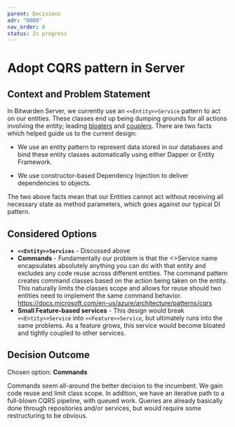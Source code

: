 ```yaml
---
parent: Decisions
adr: "0008"
nav_order: 8
status: In progress
---
```


# Adopt CQRS pattern in Server

## Context and Problem Statement

In Bitwarden Server, we currently use an `<<Entity>>Service` pattern to act on our entities. These
classes end up being dumping grounds for all actions involving the entity; leading
[bloaters](https://refactoring.guru/refactoring/smells/bloaters) and
[couplers](https://refactoring.guru/refactoring/smells/couplers). There are two facts which helped
guide us to the current design:

- We use an entity pattern to represent data stored in our databases and bind these entity classes
  automatically using either Dapper or Entity Framework.

- We use constructor-based Dependency Injection to deliver dependencies to objects.

The two above facts mean that our Entities cannot act without receiving all necessary state as
method parameters, which goes against our typical DI pattern.

## Considered Options

- **`<<Entity>>Services`** - Discussed above
- **Commands** - Fundamentally our problem is that the <<Entity>>Service name encapsulates
  absolutely anything you can do with that entity and excludes any code reuse across different
  entities. The command pattern creates command classes based on the action being taken on the
  entity. This naturally limits the classes scope and allows for reuse should two entities need to
  implement the same command behavior.
  https://docs.microsoft.com/en-us/azure/architecture/patterns/cqrs
- **Small Feature-based services** - This design would break `<<Entity>>Service` into
  `<<Feature>>Service`, but ultimately runs into the same problems. As a feature grows, this service
  would become bloated and tightly coupled to other services.

## Decision Outcome

Chosen option: **Commands**

Commands seem all-around the better decision to the incumbent. We gain code reuse and limit class
scope. In addition, we have an iterative path to a full-blown CQRS pipeline, with queued work.
Queries are already basically done through repositories and/or services, but would require some
restructuring to be obvious.
